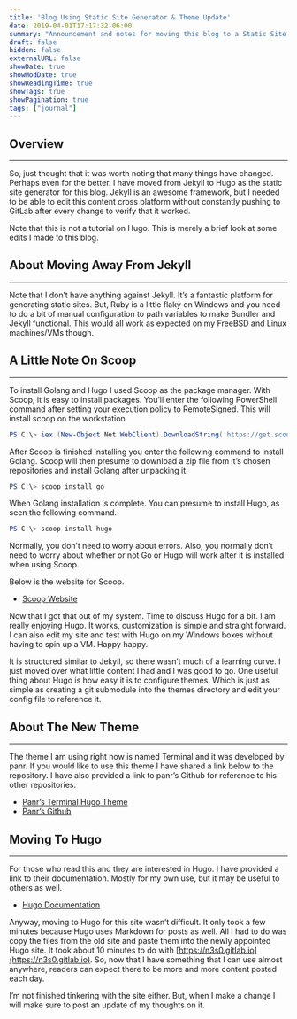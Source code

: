 ```yaml
---
title: 'Blog Using Static Site Generator & Theme Update'
date: 2019-04-01T17:17:32-06:00
summary: "Announcement and notes for moving this blog to a Static Site Generator. New theme too."
draft: false
hidden: false
externalURL: false
showDate: true
showModDate: true
showReadingTime: true
showTags: true
showPagination: true
tags: ["journal"]
---
```


## Overview
---

So, just thought that it was worth noting that many things have changed. 
Perhaps even for the better. I have moved from Jekyll to Hugo as the static 
site generator for this blog. Jekyll is an awesome framework, but I needed to 
be able to edit this content cross platform without constantly pushing to 
GitLab after every change to verify that it worked.

Note that this is not a tutorial on Hugo. This is merely a brief look at some 
edits I made to this blog.

## About Moving Away From Jekyll
---

Note that I don’t have anything against Jekyll. It’s a fantastic platform for 
generating static sites. But, Ruby is a little flaky on Windows and you need to 
do a bit of manual configuration to path variables to make Bundler and Jekyll 
functional. This would all work as expected on my FreeBSD and Linux 
machines/VMs though.

## A Little Note On Scoop
---

To install Golang and Hugo I used Scoop as the package manager. With Scoop, it 
is easy to install packages. You’ll enter the following PowerShell command after 
setting your execution policy to RemoteSigned. This will install scoop on the 
workstation.

```powershell
PS C:\> iex (New-Object Net.WebClient).DownloadString('https://get.scoop.sh')
```

After Scoop is finished installing you enter the following command to install 
Golang. Scoop will then presume to download a zip file from it’s chosen 
repositories and install Golang after unpacking it.

```powershell
PS C:\> scoop install go
```

When Golang installation is complete. You can presume to install Hugo, as seen 
the following command.

```powershell
PS C:\> scoop install hugo
```

Normally, you don’t need to worry about errors. Also, you normally don’t need 
to worry about whether or not Go or Hugo will work after it is installed when 
using Scoop.

Below is the website for Scoop.

- [Scoop Website](https://scoop.sh/)

Now that I got that out of my system. Time to discuss Hugo for a bit. I am 
really enjoying Hugo. It works, customization is simple and straight forward. 
I can also edit my site and test with Hugo on my Windows boxes without having 
to spin up a VM. Happy happy.

It is structured similar to Jekyll, so there wasn’t much of a learning curve. 
I just moved over what little content I had and I was good to go. One useful 
thing about Hugo is how easy it is to configure themes. Which is just as simple 
as creating a git submodule into the themes directory and edit your config file 
to reference it.

## About The New Theme
---

The theme I am using right now is named Terminal and it was developed by panr. 
If you would like to use this theme I have shared a link below to the 
repository. I have also provided a link to panr’s Github for reference to his 
other repositories.

- [Panr’s Terminal Hugo Theme](https://github.com/panr/hugo-theme-terminal)
- [Panr’s Github](https://github.com/panr)

## Moving To Hugo
---

For those who read this and they are interested in Hugo. I have provided a link 
to their documentation. Mostly for my own use, but it may be useful to others 
as well.

- [Hugo Documentation](https://gohugo.io/documentation/)

Anyway, moving to Hugo for this site wasn’t difficult. It only took a few 
minutes because Hugo uses Markdown for posts as well. All I had to do was copy 
the files from the old site and paste them into the newly appointed Hugo site. 
It took about 10 minutes to do with 
[https://n3s0.gitlab.io](https://n3s0.gitlab.io). So, now that I have something 
that I can use almost anywhere, readers can expect there to be more and more 
content posted each day.

I’m not finished tinkering with the site either. But, when I make a change I 
will make sure to post an update of my thoughts on it.
